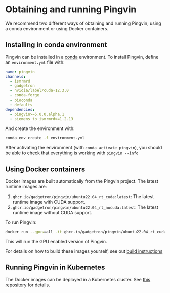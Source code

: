 # Obtaining and running Pingvin

We recommend two different ways of obtaining and running Pingvin; using a conda environment or using Docker containers.

## Installing in conda environment

Pingvin can be installed in a [conda](https://conda.io) environment. To install Pingvin, define an `environment.yml` file with:

```yaml
name: pingvin
channels:
  - ismrmrd
  - gadgetron
  - nvidia/label/cuda-12.3.0
  - conda-forge
  - bioconda
  - defaults
dependencies:
  - pingvin>=5.0.0.alpha.1
  - siemens_to_ismrmrd>=1.2.13
```

And create the environment with:

```bash
conda env create -f environment.yml
```

After activating the environment (with `conda activate pingvin`), you should be able to check that everything is working with `pingvin --info`

## Using Docker containers

Docker images are built automatically from the Pingvin project. The latest runtime images are:

1. `ghcr.io/gadgetron/pingvin/ubuntu22.04_rt_cuda:latest`: The latest runtime image with CUDA support.
1. `ghcr.io/gadgetron/pingvin/ubuntu22.04_rt_nocuda:latest`: The latest runtime image without CUDA support.

To run Pingvin:

```bash
docker run --gpus=all -it ghcr.io/gadgetron/pingvin/ubuntu22.04_rt_cuda:latest --info
```

This will run the GPU enabled version of Pingvin.

For details on how to build these images yourself, see out [build instructions](building)

## Running Pingvin in Kubernetes

The Docker images can be deployed in a Kubernetes cluster. See [this repository](https://github.com/Microsoft/gadgetron-azure) for details.
